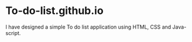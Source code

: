 # To-do-list.github.io
I have designed a simple To do list application using HTML, CSS and Java-script.
